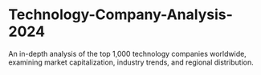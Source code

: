 # Technology-Company-Analysis-2024
An in-depth analysis of the top 1,000 technology companies worldwide, examining market capitalization, industry trends, and regional distribution.
